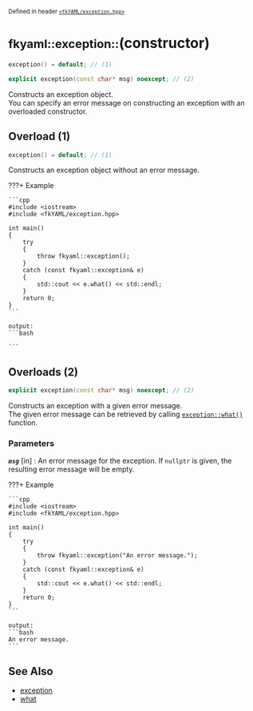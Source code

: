 <small>Defined in header [`<fkYAML/exception.hpp>`](https://github.com/fktn-k/fkYAML/blob/develop/include/fkYAML/exception.hpp)</small>

# <small>fkyaml::exception::</small>(constructor)

```cpp
exception() = default; // (1)

explicit exception(const char* msg) noexcept; // (2)
```

Constructs an exception object.   
You can specify an error message on constructing an exception with an overloaded constructor.  

## Overload (1)

```cpp
exception() = default; // (1)
```

Constructs an exception object without an error message.

???+ Example

    ```cpp
    #include <iostream>
    #include <fkYAML/exception.hpp>

    int main()
    {
        try
        {
            throw fkyaml::exception();
        }
        catch (const fkyaml::exception& e)
        {
            std::cout << e.what() << std::endl;
        }
        return 0;
    }
    ```

    output:
    ```bash

    ```

## Overloads (2)

```cpp
explicit exception(const char* msg) noexcept; // (2)
```

Constructs an exception with a given error message.  
The given error message can be retrieved by calling [`exception::what()`](what.md) function.  

### **Parameters**

***`msg`*** [in]
:   An error message for the exception. If `nullptr` is given, the resulting error message will be empty.

???+ Example

    ```cpp
    #include <iostream>
    #include <fkYAML/exception.hpp>

    int main()
    {
        try
        {
            throw fkyaml::exception("An error message.");
        }
        catch (const fkyaml::exception& e)
        {
            std::cout << e.what() << std::endl;
        }
        return 0;
    }
    ```

    output:
    ```bash
    An error message.
    ```

## **See Also**

* [exception](index.md)
* [what](what.md)

